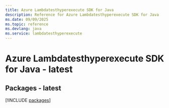 ```yaml
---
title: Azure Lambdatesthyperexecute SDK for Java
description: Reference for Azure Lambdatesthyperexecute SDK for Java
ms.date: 09/09/2025
ms.topic: reference
ms.devlang: java
ms.service: lambdatesthyperexecute
---
```

# Azure Lambdatesthyperexecute SDK for Java - latest
## Packages - latest
[!INCLUDE [packages](lambdatesthyperexecute-index.md)]